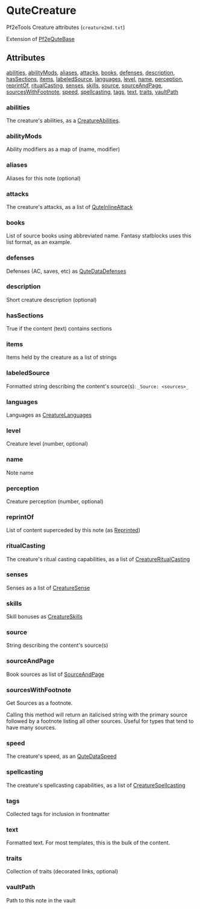 # QuteCreature

Pf2eTools Creature attributes (`creature2md.txt`)

Extension of [Pf2eQuteBase](../Pf2eQuteBase.md)

## Attributes

[abilities](#abilities), [abilityMods](#abilitymods), [aliases](#aliases), [attacks](#attacks), [books](#books), [defenses](#defenses), [description](#description), [hasSections](#hassections), [items](#items), [labeledSource](#labeledsource), [languages](#languages), [level](#level), [name](#name), [perception](#perception), [reprintOf](#reprintof), [ritualCasting](#ritualcasting), [senses](#senses), [skills](#skills), [source](#source), [sourceAndPage](#sourceandpage), [sourcesWithFootnote](#sourceswithfootnote), [speed](#speed), [spellcasting](#spellcasting), [tags](#tags), [text](#text), [traits](#traits), [vaultPath](#vaultpath)


### abilities

The creature's abilities, as a
[CreatureAbilities](CreatureAbilities.md).

### abilityMods

Ability modifiers as a map of (name, modifier)

### aliases

Aliases for this note (optional)

### attacks

The creature's attacks, as a list of [QuteInlineAttack](../QuteInlineAttack/README.md)

### books

List of source books using abbreviated name. Fantasy statblocks uses this list format, as an example.

### defenses

Defenses (AC, saves, etc) as [QuteDataDefenses](../QuteDataDefenses/README.md)

### description

Short creature description (optional)

### hasSections

True if the content (text) contains sections

### items

Items held by the creature as a list of strings

### labeledSource

Formatted string describing the content's source(s): `_Source: <sources>_`

### languages

Languages as [CreatureLanguages](CreatureLanguages.md)

### level

Creature level (number, optional)

### name

Note name

### perception

Creature perception (number, optional)

### reprintOf

List of content superceded by this note (as [Reprinted](../../Reprinted.md))

### ritualCasting

The creature's ritual casting capabilities, as a list of [CreatureRitualCasting](CreatureRitualCasting.md)

### senses

Senses as a list of [CreatureSense](CreatureSense.md)

### skills

Skill bonuses as [CreatureSkills](CreatureSkills.md)

### source

String describing the content's source(s)

### sourceAndPage

Book sources as list of [SourceAndPage](../../SourceAndPage.md)

### sourcesWithFootnote

Get Sources as a footnote.

Calling this method will return an italicised string with the primary source
followed by a footnote listing all other sources. Useful for types
that tend to have many sources.

### speed

The creature's speed, as an [QuteDataSpeed](../QuteDataSpeed.md)

### spellcasting

The creature's spellcasting capabilities, as a list of [CreatureSpellcasting](CreatureSpellcasting.md)

### tags

Collected tags for inclusion in frontmatter

### text

Formatted text. For most templates, this is the bulk of the content.

### traits

Collection of traits (decorated links, optional)

### vaultPath

Path to this note in the vault
